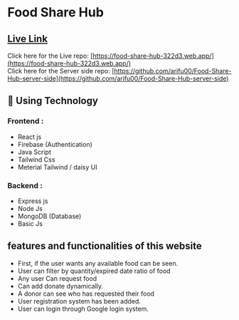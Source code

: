 # Food Share Hub

## [ Live Link](https://food-share-hub-322d3.web.app/)

Click here for the Live repo: [https://food-share-hub-322d3.web.app/](https://food-share-hub-322d3.web.app/)
<br />
Click here for the Server side repo: [https://github.com/arifu00/Food-Share-Hub-server-side](https://github.com/arifu00/Food-Share-Hub-server-side)

## 🎯 Using Technology

### Frontend :
- React js
- Firebase (Authentication)
- Java Script
- Tailwind Css
- Meterial Tailwind / daisy UI

### Backend :
- Express js
- Node Js
- MongoDB (Database)
- Basic Js
  
  
## features and functionalities of this website

- First, if the user wants any available food can be seen.
- User can filter by quantity/expired date ratio of food
- Any user Can request food
- Can add donate dynamically.
- A donor can see who has requested their food
- User registration system has been added.
- User can login through Google login system.
